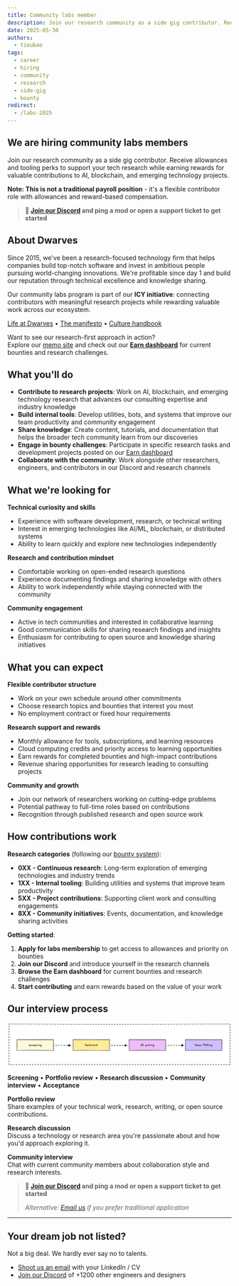 ```yaml
---
title: Community labs member
description: Join our research community as a side gig contributor. Receive allowances and tooling perks to support tech research while earning rewards for valuable contributions to AI, blockchain, and emerging technology projects.
date: 2025-05-30
authors:
  - tieubao
tags:
  - career
  - hiring
  - community
  - research
  - side-gig
  - bounty
redirect:
  - /labs-2025
---
```


## We are hiring community labs members

Join our research community as a side gig contributor. Receive allowances and tooling perks to support your tech research while earning rewards for valuable contributions to AI, blockchain, and emerging technology projects.

**Note: This is not a traditional payroll position** - it's a flexible contributor role with allowances and reward-based compensation.

> **🤘 [Join our Discord](https://discord.gg/dfoundation) and ping a mod or open a support ticket to get started**

## About Dwarves

Since 2015, we've been a research-focused technology firm that helps companies build top-notch software and invest in ambitious people pursuing world-changing innovations. We're profitable since day 1 and build our reputation through technical excellence and knowledge sharing.

Our community labs program is part of our **ICY initiative**: connecting contributors with meaningful research projects while rewarding valuable work across our ecosystem.

[Life at Dwarves](/careers/life) • [The manifesto](/careers/manifesto) • [Culture handbook](/careers/culture)

Want to see our research-first approach in action?\
Explore our [memo site](https://memo.d.foundation) and check out our [**Earn dashboard**](https://memo.d.foundation/earn) for current bounties and research challenges.

## What you'll do

- **Contribute to research projects**: Work on AI, blockchain, and emerging technology research that advances our consulting expertise and industry knowledge
- **Build internal tools**: Develop utilities, bots, and systems that improve our team productivity and community engagement
- **Share knowledge**: Create content, tutorials, and documentation that helps the broader tech community learn from our discoveries
- **Engage in bounty challenges**: Participate in specific research tasks and development projects posted on our [Earn dashboard](https://memo.d.foundation/earn)
- **Collaborate with the community**: Work alongside other researchers, engineers, and contributors in our Discord and research channels

## What we're looking for

**Technical curiosity and skills**

- Experience with software development, research, or technical writing
- Interest in emerging technologies like AI/ML, blockchain, or distributed systems
- Ability to learn quickly and explore new technologies independently

**Research and contribution mindset**

- Comfortable working on open-ended research questions
- Experience documenting findings and sharing knowledge with others
- Ability to work independently while staying connected with the community

**Community engagement**

- Active in tech communities and interested in collaborative learning
- Good communication skills for sharing research findings and insights
- Enthusiasm for contributing to open source and knowledge sharing initiatives

## What you can expect

**Flexible contributor structure**

- Work on your own schedule around other commitments
- Choose research topics and bounties that interest you most
- No employment contract or fixed hour requirements

**Research support and rewards**

- Monthly allowance for tools, subscriptions, and learning resources
- Cloud computing credits and priority access to learning opportunities
- Earn rewards for completed bounties and high-impact contributions
- Revenue sharing opportunities for research leading to consulting projects

**Community and growth**

- Join our network of researchers working on cutting-edge problems
- Potential pathway to full-time roles based on contributions
- Recognition through published research and open source work

## How contributions work

**Research categories** (following our [bounty system](https://memo.d.foundation/earn)):

- **0XX - Continuous research**: Long-term exploration of emerging technologies and industry trends
- **1XX - Internal tooling**: Building utilities and systems that improve team productivity
- **5XX - Project contributions**: Supporting client work and consulting engagements
- **8XX - Community initiatives**: Events, documentation, and knowledge sharing activities

**Getting started**:

1. **Apply for labs membership** to get access to allowances and priority on bounties
2. **Join our Discord** and introduce yourself in the research channels
3. **Browse the Earn dashboard** for current bounties and research challenges
4. **Start contributing** and earn rewards based on the value of your work

## Our interview process

![](assets/hiring-process.png)

**Screening** • **Portfolio review** • **Research discussion** • **Community interview** • **Acceptance**

**Portfolio review**\
Share examples of your technical work, research, writing, or open source contributions.

**Research discussion**\
Discuss a technology or research area you're passionate about and how you'd approach exploring it.

**Community interview**\
Chat with current community members about collaboration style and research interests.

> **🤘 [Join our Discord](https://discord.gg/dfoundation) and ping a mod or open a support ticket to get started**
>
> *Alternative: [Email us](mailto:hr@d.foundation) if you prefer traditional application*

---

## Your dream job not listed?

Not a big deal. We hardly ever say no to talents.

- [Shoot us an email](mailto:hr@d.foundation) with your LinkedIn / CV
- [Join our Discord](https://discord.gg/dfoundation) of +1200 other engineers and designers
